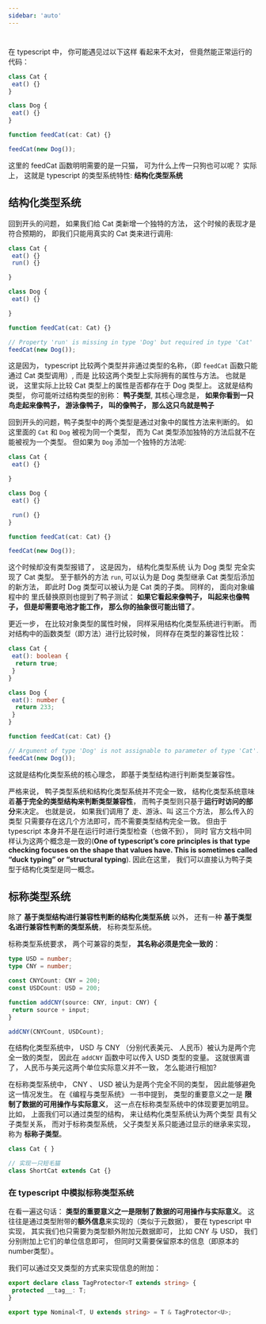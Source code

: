```yaml
---
sidebar: 'auto'
---
```


#

在 typescript 中， 你可能遇见过以下这样 看起来不太对， 但竟然能正常运行的代码：

```typescript
class Cat {
 eat() {}
}

class Dog {
 eat() {}
}

function feedCat(cat: Cat) {}

feedCat(new Dog());

```

这里的 <aMark>feedCat</aMark> 函数明明需要的是一只猫， 可为什么上传一只狗也可以呢？ 实际上， 这就是 typescript 的类型系统特性:
**结构化类型系统**

## 结构化类型系统

回到开头的问题， 如果我们给 Cat 类新增一个独特的方法， 这个时候的表现才是符合预期的， 即我们只能用真实的 Cat 类来进行调用:

```typescript
class Cat {
 eat() {}
 run() {}

}

class Dog {
 eat() {}

}

function feedCat(cat: Cat) {}

// Property 'run' is missing in type 'Dog' but required in type 'Cat'
feedCat(new Dog());
```

这是因为， typescript 比较两个类型并非通过类型的名称，（即 `feedCat` 函数只能通过 Cat 类型调用）, 而是
比较这两个类型上实际拥有的属性与方法。 也就是说， 这里实际上比较 Cat 类型上的属性是否都存在于 Dog 类型上。
这就是结构类型， 你可能听过结构类型的别称： **鸭子类型**, 其核心理念是， **如果你看到一只鸟走起来像鸭子， 游泳像鸭子， 叫的像鸭子， 那么这只鸟就是鸭子**

回到开头的问题，鸭子类型中的两个类型是通过对象中的属性方法来判断的。 如 这里面的 `Cat` 和 `Dog` 被视为同一个类型，
而为 Cat 类型添加独特的方法后就不在能被视为一个类型。 但如果为 `Dog` 添加一个独特的方法呢:

```typescript
class Cat {
 eat() {}

}

class Dog {
 eat() {}

 run() {}
}

function feedCat(cat: Cat) {}

feedCat(new Dog());
```

这个时候却没有类型报错了， 这是因为， 结构化类型系统 认为 Dog 类型 完全实现了 Cat 类型。 至于额外的方法 `run`,
可以认为是 Dog 类型继承 Cat 类型后添加的新方法， 即此时 Dog 类型可以被认为是 Cat 类的子类。 同样的， 面向对象编程中的
里氏替换原则也提到了鸭子测试： **如果它看起来像鸭子， 叫起来也像鸭子， 但是却需要电池才能工作， 那么你的抽象很可能出错了**。

更近一步， 在比较对象类型的属性时候， 同样采用结构化类型系统进行判断。 而对结构中的函数类型（即方法）进行比较时候， 同样存在类型的兼容性比较：

```typescript
class Cat {
 eat(): boolean {
  return true;
 }
}

class Dog {
 eat(): number {
  return 233;
 }
}

function feedCat(cat: Cat) {}

// Argument of type 'Dog' is not assignable to parameter of type 'Cat'.
feedCat(new Dog());

```

这就是结构化类型系统的核心理念， 即基于类型结构进行判断类型兼容性。

严格来说， 鸭子类型系统和结构化类型系统并不完全一致， 结构化类型系统意味着**基于完全的类型结构来判断类型兼容性**，
而鸭子类型则只基于**运行时访问的部分**来决定。 也就是说， 如果我们调用了 走、游泳、叫 这三个方法， 那么传入的类型
只需要存在这几个方法即可，而不需要类型结构完全一致。 但由于 typescript 本身并不是在运行时进行类型检查（也做不到）， 同时
官方文档中同样认为这两个概念是一致的(**One of typescript’s core principles is that type checking focuses on the shape that values have. This is sometimes called “duck typing” or “structural typing**).
因此在这里， 我们可以直接认为鸭子类型于结构化类型是同一概念。

## 标称类型系统

除了 **基于类型结构进行兼容性判断的结构化类型系统** 以外， 还有一种 **基于类型名进行兼容性判断的类型系统**， 标称类型系统。

标称类型系统要求， 两个可兼容的类型， **其名称必须是完全一致的**：

```typescript
type USD = number;
type CNY = number;

const CNYCount: CNY = 200;
const USDCount: USD = 200;

function addCNY(source: CNY, input: CNY) {
 return source + input;
}

addCNY(CNYCount, USDCount);

```

在结构化类型系统中， USD 与 CNY （分别代表美元、 人民币）被认为是两个完全一致的类型， 因此在 `addCNY` 函数中可以传入 USD 类型的变量。
这就很离谱了， 人民币与美元这两个单位实际意义并不一致， 怎么能进行相加?

在标称类型系统中， CNY 、 USD 被认为是两个完全不同的类型， 因此能够避免这一情况发生。 在《编程与类型系统》 一书中提到， 类型的重要意义之一是
**限制了数据的可用操作与实际意义**， 这一点在标称类型系统中的体现要更加明显。 比如， 上面我们可以通过类型的结构， 来让结构化类型系统认为两个类型
具有父子类型关系， 而对于标称类型系统， 父子类型关系只能通过显示的继承来实现， 称为 **标称子类型**。

```typescript
class Cat { }

// 实现一只短毛猫
class ShortCat extends Cat {}
```

### 在 typescript 中模拟标称类型系统

在看一遍这句话： **类型的重要意义之一是限制了数据的可用操作与实际意义**。 这往往是通过类型附带的**额外信息**来实现的（类似于元数据）， 要在 typescript 中实现，
其实我们也只需要为类型额外附加元数据即可， 比如 CNY 与 USD， 我们分别附加上它们的单位信息即可， 但同时又需要保留原本的信息（即原本的number类型）。

我们可以通过交叉类型的方式来实现信息的附加：

```typescript
export declare class TagProtector<T extends string> {
 protected __tag__: T;
}

export type Nominal<T, U extends string> = T & TagProtector<U>;
```
